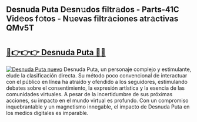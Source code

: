## Desnuda Puta D𝚎sn𝚞dos filtr𝚊dos - Parts-41C Vid𝚎os f𝚘tos - N𝚞evas filtr𝚊ciones atr𝚊ctivas QMv5T

# <h2><a href="http://mb2e9dg.tromn.icu/?c=Desnuda+Puta">🔗👉👉👉 Desnuda Puta 🔗🔗</a></h2>

[![Desnuda Puta nuevo](https://i.imgur.com/pEAQMta.gif)](http://mb2e9dg.tromn.icu/?c=Desnuda+Puta)
Desnuda Puta, un personaje complejo y estimulante, elude la clasificación directa. Su método poco convencional de interactuar con el público en línea ha atraído y ofendido a los seguidores, estimulando debates sobre el consentimiento, la expresión artística y la esencia de las comunidades virtuales. A pesar de la incertidumbre de sus próximas acciones, su impacto en el mundo virtual es profundo. Con un compromiso inquebrantable y un magnetismo innegable, el impacto de Desnuda Puta en los medios digitales es imparable.
